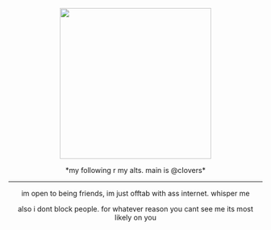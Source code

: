 <p align="center"> <img width="300" <img src="https://komarev.com/ghpvc/?username=whorecores&color=000000&style=for-the-badge&label=view+count">
<p align="center"> *my following r my alts. main is @cIovers*

---

<p align="center"> im open to being friends, im just offtab with ass internet. whisper me

<p align="center"> also i dont block people. for whatever reason you cant see me its most likely on you

